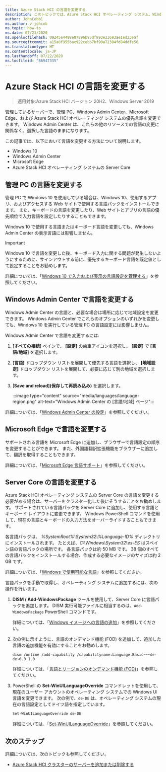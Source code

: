 ```yaml
---
title: Azure Stack HCI の言語を変更する
description: このトピックでは、Azure Stack HCI オペレーティング システム、Windows 10、Windows Admin Center、および Microsoft Edge の言語を変更する方法に関するガイダンスを提供します。
author: JohnCobb1
ms.author: v-johcob
ms.topic: how-to
ms.date: 07/21/2020
ms.openlocfilehash: 09245e4498e87896b95df993e23693ae1ed23eaf
ms.sourcegitcommit: a15a0f955bac922cebb7bf90a72384fd84ddfe56
ms.translationtype: HT
ms.contentlocale: ja-JP
ms.lasthandoff: 07/22/2020
ms.locfileid: "86947335"
---
```

# <a name="change-languages-in-azure-stack-hci"></a>Azure Stack HCI の言語を変更する

>適用対象:Azure Stack HCI バージョン 20H2、Windows Server 2019

管理しているサーバーで、管理 PC、Windows Admin Center、Microsoft Edge、および Azure Stack HCI オペレーティング システムの優先言語を変更できます。 Windows Admin Center は、これらの他のリソースでの言語の変更に関係なく、選択した言語のままになります。

この記事では、以下において言語を変更する方法について説明します。
- Windows 10
- Windows Admin Center
- Microsoft Edge
- Azure Stack HCI オペレーティング システムの Server Core

## <a name="change-the-language-in-the-management-pc"></a>管理 PC の言語を変更する
管理 PC で Windows 10 を使用している場合は、Windows 10、使用するアプリ、およびアクセスする Web サイトで使用する言語パックをインストールできます。 また、キーボードの言語を変更したり、Web サイトとアプリの言語の優先順位で入力言語を設定したりすることもできます。

Windows 10 で使用する言語またはキーボード言語を変更しても、Windows Admin Center の表示言語には影響しません。

   >[!IMPORTANT]
   > Windows 10 で言語を変更した後、キーボード入力に関する問題が発生しないようにするために、サインアウトする前に、優先するキーボード言語を既定値として設定することをお勧めします。

詳細については、「[Windows 10 で入力および表示の言語設定を管理する](https://support.microsoft.com/help/4496404/windows-10-manage-the-input-and-display-language)」を参照してください。

## <a name="change-the-language-in-windows-admin-center"></a>Windows Admin Center で言語を変更する
Windows Admin Center の言語と、必要な場合は場所に応じて地域設定を変更できます。 Windows Admin Center でこれらのオプションのいずれかを変更しても、Windows 10 を実行している管理 PC の言語設定には影響しません。

Windows Admin Center で言語を変更するには:
1. **[すべての接続]** ペインで、 **[設定]** の歯車アイコンを選択し、 **[設定]** で **[言語/地域]** を選択します。
1. **[言語]** ドロップダウン リストを展開して優先する言語を選択し、 **[地域設定]** ドロップダウン リストを展開して、必要に応じて別の地域を選択します。
1. **[Save and reload]\(保存して再読み込み\)** を選択します。

    :::image type="content" source="media/languages/language-region.png" alt-text="Windows Admin Center の [言語/地域] ページ":::

詳細については、「[Windows Admin Center の設定](/windows-server/manage/windows-admin-center/configure/settings)」を参照してください。

## <a name="change-the-language-in-microsoft-edge"></a>Microsoft Edge で言語を変更する
サポートされる言語を Microsoft Edge に追加し、ブラウザーで言語設定の順序を変更することができます。 また、外国語翻訳拡張機能をブラウザーに追加して、翻訳を取得することもできます。

詳細については、「[Microsoft Edge 言語サポート](/deployedge/microsoft-edge-supported-languages)」を参照してください。

## <a name="change-the-language-in-server-core"></a>Server Core の言語を変更する
Azure Stack HCI オペレーティング システムの Server Core の言語を変更する必要がある場合は、サーバーをクラスター化した後にそうすることをお勧めします。 サポートされている言語パックを Server Core に追加し、使用する言語とキーボード レイアウトに変更できます。 Windows PowerShell コマンドを使用して、現在の言語とキーボードの入力方法をオーバーライドすることもできます。

各言語パックは、 *%SystemRoot%\System32\\%Language-ID%* ディレクトリにインストールされます。 たとえば、*C:\Windows\System32\es-ES* はスペイン語の言語パックの場所です。 各言語パックは約 50 MB です。 38 個のすべての言語パックをインストールする場合、作成する必要なイメージのサイズは約 2 GB です。

詳細については、「[Windows で使用可能な言語](/windows-hardware/manufacture/desktop/available-language-packs-for-windows)」を参照してください。

言語パックを手動で取得し、オペレーティング システムに追加するには、次の操作を行います。

1. **DISM / Add-WindowsPackage** ツールを使用して、Server Core に言語パックを追加します。 DISM 実行可能ファイルに相当するのは、`Add-WindowsPackage` PowerShell コマンドです。

    詳細については、「[Windows イメージへの言語の追加](/windows-hardware/manufacture/desktop/add-language-packs-to-windows)」を参照してください。

1. 次の例に示すように、言語のオンデマンド機能 (FOD) を追加して、追加した言語の追加機能を有効にすることをお勧めします。

    ```DOS
    dism /online /add-capability /capabilityname:Language.Basic~~~de-de~0.0.1.0
    ```

    詳細については、「[言語とリージョンのオンデマンド機能 (FOD)](/windows-hardware/manufacture/desktop/features-on-demand-language-fod)」を参照してください。

1. PowerShell の **Set-WinUILanguageOverride** コマンドレットを使用して、現在のユーザー アカウントのオペレーティング システムでの Windows UI 言語を変更できます。 次の例で、`de-DE` は、オペレーティング システムの現在の言語設定としてドイツ語を指定しています。

    ```PowerShell
    Set-WinUILanguageOverride de-DE
    ```

    詳細については、「[Set-WinUILanguageOverride](/powershell/module/international/set-winuilanguageoverride?view=win10-ps)」を参照してください。

## <a name="next-steps"></a>次のステップ
詳細については、次のトピックも参照してください。

- [Azure Stack HCI クラスターのサーバーを追加または削除する](./add-cluster.md)
